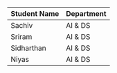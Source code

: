 | Student Name | Department |
|---------------|------------|
| Sachiv        | AI & DS    |
| Sriram        | AI & DS    |
| Sidharthan    | AI & DS    |
| Niyas         | AI & DS    |
